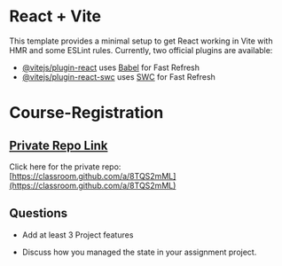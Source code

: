 # React + Vite
This template provides a minimal setup to get React working in Vite with HMR and some ESLint rules.
Currently, two official plugins are available:
- [@vitejs/plugin-react](https://github.com/vitejs/vite-plugin-react/blob/main/packages/plugin-react/README.md) uses [Babel](https://babeljs.io/) for Fast Refresh
- [@vitejs/plugin-react-swc](https://github.com/vitejs/vite-plugin-react-swc) uses [SWC](https://swc.rs/) for Fast Refresh

# Course-Registration
## [ Private Repo Link](https://classroom.github.com/a/8TQS2mML)
Click here for the private repo: [https://classroom.github.com/a/8TQS2mML](https://classroom.github.com/a/8TQS2mML)

##  Questions

- Add at least 3 Project features 


- Discuss how you managed the state in your assignment project.